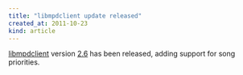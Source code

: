 ```yaml
---
title: "libmpdclient update released"
created_at: 2011-10-23
kind: article
---
```


[libmpdclient](/libs/libmpdclient/) version [2.6](/download/libmpdclient/2.6/) has been released, adding support for song priorities.

